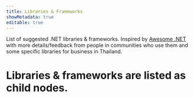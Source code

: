 ```yaml
---
title: Libraries & Frameworks
showMetadata: true
editable: true
---
```


List of suggested .NET libraries & frameworks. Inspired by [Awesome .NET](https://github.com/quozd/awesome-dotnet)
with more details/feedback from people in communities who use them and some specific libraries for business in Thailand.

# Libraries & frameworks are listed as child nodes.
